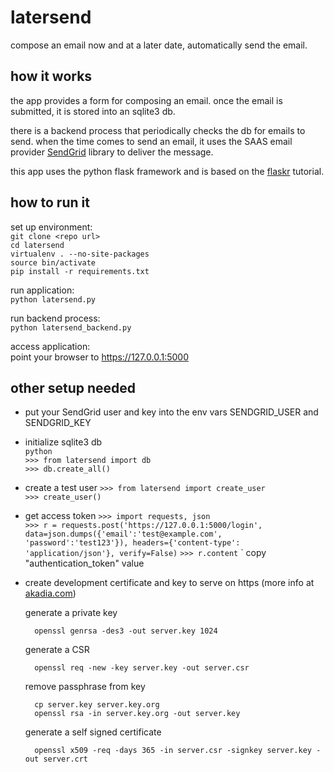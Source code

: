 latersend
========
compose an email now and at a later date, automatically send the 
email.


how it works
------------
the app provides a form for composing an email.  once the
email is submitted, it is stored into an sqlite3 db.

there is a backend process that periodically checks the db 
for emails to send.
when the time comes to send an email, it uses the SAAS email
provider [SendGrid](https://github.com/sendgrid/sendgrid-python)
library to deliver the message.

this app uses the python flask framework and is based on 
the [flaskr](https://github.com/mitsuhiko/flask/tree/master/examples/flaskr/)
 tutorial.  


how to run it
-------------
set up environment:  
`git clone <repo url>`  
`cd latersend`  
`virtualenv . --no-site-packages`  
`source bin/activate`  
`pip install -r requirements.txt`  

run application:  
`python latersend.py`  

run backend process:  
`python latersend_backend.py`  

access application:  
point your browser to https://127.0.0.1:5000  


other setup needed
------------------
* put your SendGrid user and key into the env vars
SENDGRID_USER and SENDGRID_KEY
* initialize sqlite3 db  
`python`  
`>>> from latersend import db`  
`>>> db.create_all()`
* create a test user
`>>> from latersend import create_user`     
`>>> create_user()`
 * get access token
`>>> import requests, json`     
`>>> r = requests.post('https://127.0.0.1:5000/login', data=json.dumps({'email':'test@example.com', 'password':'test123'}), headers={'content-type': 'application/json'}, verify=False)`
`>>> r.content`
` copy "authentication_token" value
* create development certificate and key to serve on https (more info at [akadia.com](https://www.akadia.com/services/ssh_test_certificate.html))

    generate a private key

        openssl genrsa -des3 -out server.key 1024

    generate a CSR

        openssl req -new -key server.key -out server.csr

    remove passphrase from key

        cp server.key server.key.org
        openssl rsa -in server.key.org -out server.key

    generate a self signed certificate

        openssl x509 -req -days 365 -in server.csr -signkey server.key -out server.crt




